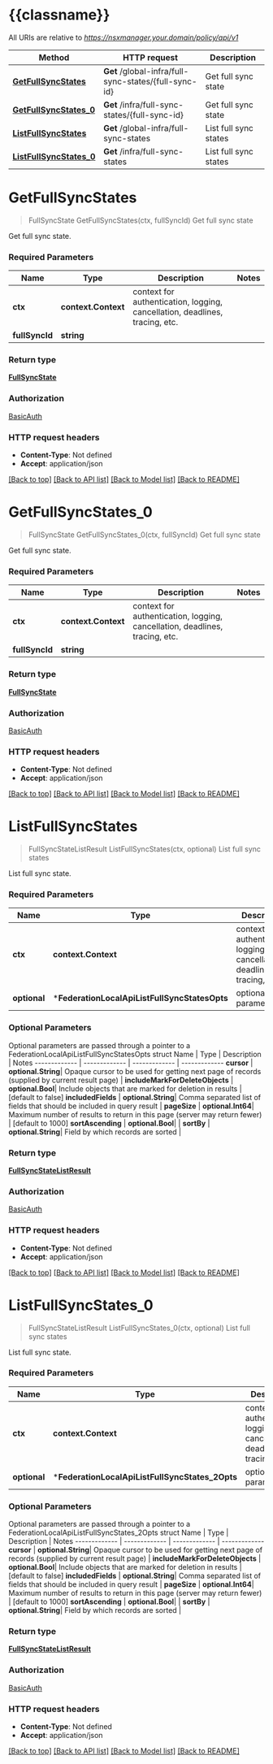# {{classname}}

All URIs are relative to *https://nsxmanager.your.domain/policy/api/v1*

Method | HTTP request | Description
------------- | ------------- | -------------
[**GetFullSyncStates**](FederationLocalApi.md#GetFullSyncStates) | **Get** /global-infra/full-sync-states/{full-sync-id} | Get full sync state
[**GetFullSyncStates_0**](FederationLocalApi.md#GetFullSyncStates_0) | **Get** /infra/full-sync-states/{full-sync-id} | Get full sync state
[**ListFullSyncStates**](FederationLocalApi.md#ListFullSyncStates) | **Get** /global-infra/full-sync-states | List full sync states
[**ListFullSyncStates_0**](FederationLocalApi.md#ListFullSyncStates_0) | **Get** /infra/full-sync-states | List full sync states

# **GetFullSyncStates**
> FullSyncState GetFullSyncStates(ctx, fullSyncId)
Get full sync state

Get full sync state.

### Required Parameters

Name | Type | Description  | Notes
------------- | ------------- | ------------- | -------------
 **ctx** | **context.Context** | context for authentication, logging, cancellation, deadlines, tracing, etc.
  **fullSyncId** | **string**|  | 

### Return type

[**FullSyncState**](FullSyncState.md)

### Authorization

[BasicAuth](../README.md#BasicAuth)

### HTTP request headers

 - **Content-Type**: Not defined
 - **Accept**: application/json

[[Back to top]](#) [[Back to API list]](../README.md#documentation-for-api-endpoints) [[Back to Model list]](../README.md#documentation-for-models) [[Back to README]](../README.md)

# **GetFullSyncStates_0**
> FullSyncState GetFullSyncStates_0(ctx, fullSyncId)
Get full sync state

Get full sync state.

### Required Parameters

Name | Type | Description  | Notes
------------- | ------------- | ------------- | -------------
 **ctx** | **context.Context** | context for authentication, logging, cancellation, deadlines, tracing, etc.
  **fullSyncId** | **string**|  | 

### Return type

[**FullSyncState**](FullSyncState.md)

### Authorization

[BasicAuth](../README.md#BasicAuth)

### HTTP request headers

 - **Content-Type**: Not defined
 - **Accept**: application/json

[[Back to top]](#) [[Back to API list]](../README.md#documentation-for-api-endpoints) [[Back to Model list]](../README.md#documentation-for-models) [[Back to README]](../README.md)

# **ListFullSyncStates**
> FullSyncStateListResult ListFullSyncStates(ctx, optional)
List full sync states

List full sync state.

### Required Parameters

Name | Type | Description  | Notes
------------- | ------------- | ------------- | -------------
 **ctx** | **context.Context** | context for authentication, logging, cancellation, deadlines, tracing, etc.
 **optional** | ***FederationLocalApiListFullSyncStatesOpts** | optional parameters | nil if no parameters

### Optional Parameters
Optional parameters are passed through a pointer to a FederationLocalApiListFullSyncStatesOpts struct
Name | Type | Description  | Notes
------------- | ------------- | ------------- | -------------
 **cursor** | **optional.String**| Opaque cursor to be used for getting next page of records (supplied by current result page) | 
 **includeMarkForDeleteObjects** | **optional.Bool**| Include objects that are marked for deletion in results | [default to false]
 **includedFields** | **optional.String**| Comma separated list of fields that should be included in query result | 
 **pageSize** | **optional.Int64**| Maximum number of results to return in this page (server may return fewer) | [default to 1000]
 **sortAscending** | **optional.Bool**|  | 
 **sortBy** | **optional.String**| Field by which records are sorted | 

### Return type

[**FullSyncStateListResult**](FullSyncStateListResult.md)

### Authorization

[BasicAuth](../README.md#BasicAuth)

### HTTP request headers

 - **Content-Type**: Not defined
 - **Accept**: application/json

[[Back to top]](#) [[Back to API list]](../README.md#documentation-for-api-endpoints) [[Back to Model list]](../README.md#documentation-for-models) [[Back to README]](../README.md)

# **ListFullSyncStates_0**
> FullSyncStateListResult ListFullSyncStates_0(ctx, optional)
List full sync states

List full sync state.

### Required Parameters

Name | Type | Description  | Notes
------------- | ------------- | ------------- | -------------
 **ctx** | **context.Context** | context for authentication, logging, cancellation, deadlines, tracing, etc.
 **optional** | ***FederationLocalApiListFullSyncStates_2Opts** | optional parameters | nil if no parameters

### Optional Parameters
Optional parameters are passed through a pointer to a FederationLocalApiListFullSyncStates_2Opts struct
Name | Type | Description  | Notes
------------- | ------------- | ------------- | -------------
 **cursor** | **optional.String**| Opaque cursor to be used for getting next page of records (supplied by current result page) | 
 **includeMarkForDeleteObjects** | **optional.Bool**| Include objects that are marked for deletion in results | [default to false]
 **includedFields** | **optional.String**| Comma separated list of fields that should be included in query result | 
 **pageSize** | **optional.Int64**| Maximum number of results to return in this page (server may return fewer) | [default to 1000]
 **sortAscending** | **optional.Bool**|  | 
 **sortBy** | **optional.String**| Field by which records are sorted | 

### Return type

[**FullSyncStateListResult**](FullSyncStateListResult.md)

### Authorization

[BasicAuth](../README.md#BasicAuth)

### HTTP request headers

 - **Content-Type**: Not defined
 - **Accept**: application/json

[[Back to top]](#) [[Back to API list]](../README.md#documentation-for-api-endpoints) [[Back to Model list]](../README.md#documentation-for-models) [[Back to README]](../README.md)

